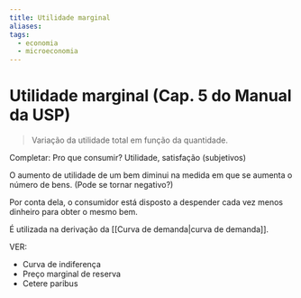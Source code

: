 ```yaml
---
title: Utilidade marginal
aliases:
tags:
  - economia
  - microeconomia
---
```


# Utilidade marginal (Cap. 5 do Manual da USP)

> Variação da utilidade total em função da quantidade.

Completar: Pro que consumir? Utilidade, satisfação (subjetivos)

O aumento de utilidade de um bem diminui na medida em que se aumenta o número de bens.
(Pode se tornar negativo?)

Por conta dela, o consumidor está disposto a despender cada vez menos dinheiro para obter o mesmo bem.

É utilizada na derivação da [[Curva de demanda|curva de demanda]].

VER:

- Curva de indiferença
- Preço marginal de reserva
- Cetere paribus
